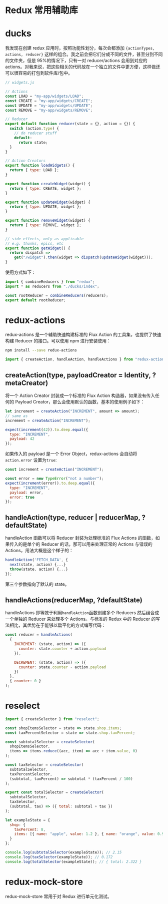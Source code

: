 # Redux 常用辅助库

# ducks

我发现在创建 redux 应用时，按照功能性划分，每次会都添加 `{actionTypes, actions, reducer}` 这样的组合。我之前会把它们分成不同的文件，甚至分到不同的文件夹，但是 95%的情况下，只有一对 reducer/actions 会用到对应的 actions。对我来说，把这些相关的代码放在一个独立的文件中更方便，这样做还可以很容易的打包到软件库/包中。

```js
// widgets.js

// Actions
const LOAD = "my-app/widgets/LOAD";
const CREATE = "my-app/widgets/CREATE";
const UPDATE = "my-app/widgets/UPDATE";
const REMOVE = "my-app/widgets/REMOVE";

// Reducer
export default function reducer(state = {}, action = {}) {
  switch (action.type) {
    // do reducer stuff
    default:
      return state;
  }
}

// Action Creators
export function loadWidgets() {
  return { type: LOAD };
}

export function createWidget(widget) {
  return { type: CREATE, widget };
}

export function updateWidget(widget) {
  return { type: UPDATE, widget };
}

export function removeWidget(widget) {
  return { type: REMOVE, widget };
}

// side effects, only as applicable
// e.g. thunks, epics, etc
export function getWidget() {
  return dispatch =>
    get("/widget").then(widget => dispatch(updateWidget(widget)));
}
```

使用方式如下：

```js
import { combineReducers } from "redux";
import * as reducers from "./ducks/index";

const rootReducer = combineReducers(reducers);
export default rootReducer;
```

# redux-actions

redux-actions 是一个辅助快速构建标准的 Flux Action 的工具集，也提供了快速构建 Reducer 的接口。可以使用 npm 进行安装使用：

```sh
npm install --save redux-actions
```

```js
import { createAction, handleAction, handleActions } from "redux-actions";
```

## createAction(type, payloadCreator = Identity, ?metaCreator)

将一个 Action Creator 封装成一个标准的 Flux Action 构造器，如果没有传入任何的 Payload Creator，那么会使用默认的函数，基本的使用例子如下：

```js
let increment = createAction("INCREMENT", amount => amount);
// same as
increment = createAction("INCREMENT");

expect(increment(42)).to.deep.equal({
  type: "INCREMENT",
  payload: 42
});
```

如果传入的 payload 是一个 Error Object，redux-actions 会自动将 `action.error` 设置为`true`:

```js
const increment = createAction("INCREMENT");

const error = new TypeError("not a number");
expect(increment(error)).to.deep.equal({
  type: "INCREMENT",
  payload: error,
  error: true
});
```

## handleAction(type, reducer | reducerMap, ?defaultState)

handleAction 函数可以将 Reducer 封装为处理标准的 Flux Actions 的函数，如果传入的是单个的 Reducer 的话，那可以用来处理正常的 Actions 与错误的 Actions，用法大概是这个样子的：

```js
handleAction('FETCH_DATA', {
  next(state, action) {...}
  throw(state, action) {...}
});
```

第三个参数指向了默认的 state。

## handleActions(reducerMap, ?defaultState)

handleActions 即等效于利用`handleAction`函数创建多个 Reducers 然后组合成一个单独的 Reducer 来处理多个 Actions。与标准的 Redux 中的 Reducer 的写法相比，其优势在于能够以扁平化的方式编写代码：

```js
const reducer = handleActions(
  {
    INCREMENT: (state, action) => ({
      counter: state.counter + action.payload
    }),

    DECREMENT: (state, action) => ({
      counter: state.counter - action.payload
    })
  },
  { counter: 0 }
);
```

# reselect

```js
import { createSelector } from "reselect";

const shopItemsSelector = state => state.shop.items;
const taxPercentSelector = state => state.shop.taxPercent;

const subtotalSelector = createSelector(
  shopItemsSelector,
  items => items.reduce((acc, item) => acc + item.value, 0)
);

const taxSelector = createSelector(
  subtotalSelector,
  taxPercentSelector,
  (subtotal, taxPercent) => subtotal * (taxPercent / 100)
);

export const totalSelector = createSelector(
  subtotalSelector,
  taxSelector,
  (subtotal, tax) => ({ total: subtotal + tax })
);

let exampleState = {
  shop: {
    taxPercent: 8,
    items: [{ name: "apple", value: 1.2 }, { name: "orange", value: 0.95 }]
  }
};

console.log(subtotalSelector(exampleState)); // 2.15
console.log(taxSelector(exampleState)); // 0.172
console.log(totalSelector(exampleState)); // { total: 2.322 }
```

# redux-mock-store

redux-mock-store 常用于对 Redux 进行单元化测试。

